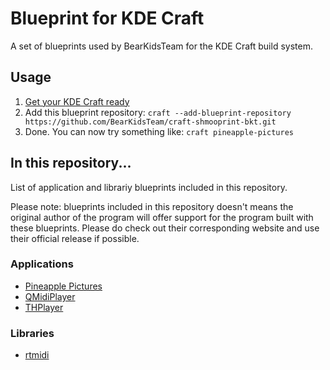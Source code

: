 # Blueprint for KDE Craft

A set of blueprints used by BearKidsTeam for the KDE Craft build system.

## Usage

1. [Get your KDE Craft ready](https://community.kde.org/Craft#Setting_up_Craft)
2. Add this blueprint repository: `craft --add-blueprint-repository https://github.com/BearKidsTeam/craft-shmooprint-bkt.git`
3. Done. You can now try something like: `craft pineapple-pictures`

## In this repository...

List of application and librariy blueprints included in this repository.

Please note: blueprints included in this repository doesn't means the original author of the program will offer support for the program built with these blueprints. Please do check out their corresponding website and use their official release if possible.

### Applications

- [Pineapple Pictures](https://github.com/BLumia/pineapple-pictures)
- [QMidiPlayer](https://github.com/chirs241097/QMidiPlayer/)
- [THPlayer](https://bearkidsteam.github.io/thplayer/)

### Libraries

- [rtmidi](https://github.com/thestk/rtmidi/)
